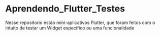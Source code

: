 # Aprendendo_Flutter_Testes
Nesse repositorio estão mini-aplicativos Flutter, que foram feitos com o intuito de testar um Widget especifico ou uma funcionalidade
